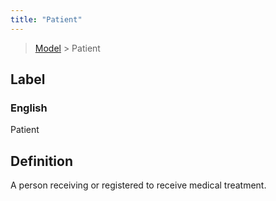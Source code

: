 ```yaml
---
title: "Patient"
---
```


> [Model](../../) > Patient

## Label

### English
Patient


## Definition
A person receiving or registered to receive medical treatment. 


    
